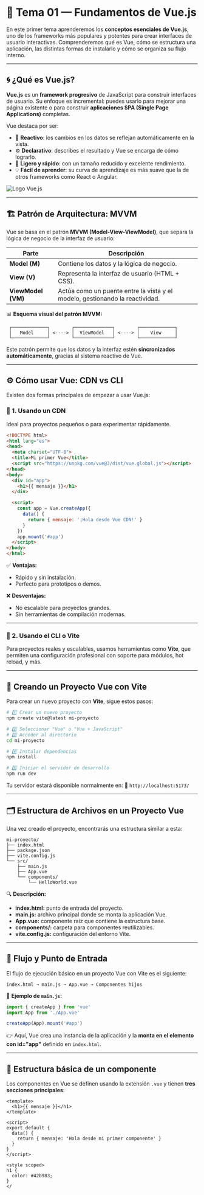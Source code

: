 # 🌱 Tema 01 — Fundamentos de Vue.js

En este primer tema aprenderemos los **conceptos esenciales de Vue.js**, uno de los frameworks más populares y potentes para crear interfaces de usuario interactivas.
Comprenderemos qué es Vue, cómo se estructura una aplicación, las distintas formas de instalarlo y cómo se organiza su flujo interno.

---

## 🌀 ¿Qué es Vue.js?

**Vue.js** es un **framework progresivo** de JavaScript para construir interfaces de usuario.
Su enfoque es incremental: puedes usarlo para mejorar una página existente o para construir **aplicaciones SPA (Single Page Applications)** completas.

Vue destaca por ser:

* 🧩 **Reactivo**: los cambios en los datos se reflejan automáticamente en la vista.
* ⚙️ **Declarativo**: describes el resultado y Vue se encarga de cómo lograrlo.
* 🚀 **Ligero y rápido**: con un tamaño reducido y excelente rendimiento.
* 💡 **Fácil de aprender**: su curva de aprendizaje es más suave que la de otros frameworks como React o Angular.

![Logo Vue.js](https://upload.wikimedia.org/wikipedia/commons/9/95/Vue.js_Logo_2.svg)

---

## 🏗️ Patrón de Arquitectura: MVVM

Vue se basa en el patrón **MVVM (Model-View-ViewModel)**, que separa la lógica de negocio de la interfaz de usuario:

| Parte              | Descripción                                                                  |
| ------------------ | ---------------------------------------------------------------------------- |
| **Model (M)**      | Contiene los datos y la lógica de negocio.                                   |
| **View (V)**       | Representa la interfaz de usuario (HTML + CSS).                              |
| **ViewModel (VM)** | Actúa como un puente entre la vista y el modelo, gestionando la reactividad. |

📊 **Esquema visual del patrón MVVM:**

```
 ┌─────────────┐        ┌──────────────┐        ┌─────────────┐
 │   Model     │ <----> │  ViewModel   │ <----> │    View     │
 └─────────────┘        └──────────────┘        └─────────────┘
```

Este patrón permite que los datos y la interfaz estén **sincronizados automáticamente**, gracias al sistema reactivo de Vue.

---

## ⚙️ Cómo usar Vue: CDN vs CLI

Existen dos formas principales de empezar a usar Vue.js:

### 🔹 1. Usando un **CDN**

Ideal para proyectos pequeños o para experimentar rápidamente.

```html
<!DOCTYPE html>
<html lang="es">
<head>
  <meta charset="UTF-8">
  <title>Mi primer Vue</title>
  <script src="https://unpkg.com/vue@3/dist/vue.global.js"></script>
</head>
<body>
  <div id="app">
    <h1>{{ mensaje }}</h1>
  </div>

  <script>
    const app = Vue.createApp({
      data() {
        return { mensaje: '¡Hola desde Vue CDN!' }
      }
    })
    app.mount('#app')
  </script>
</body>
</html>
```

✅ **Ventajas:**

* Rápido y sin instalación.
* Perfecto para prototipos o demos.

❌ **Desventajas:**

* No escalable para proyectos grandes.
* Sin herramientas de compilación modernas.

---

### 🔹 2. Usando el **CLI o Vite**

Para proyectos reales y escalables, usamos herramientas como **Vite**, que permiten una configuración profesional con soporte para módulos, hot reload, y más.

---

## 🚀 Creando un Proyecto Vue con Vite

Para crear un nuevo proyecto con **Vite**, sigue estos pasos:

```bash
# 1️⃣ Crear un nuevo proyecto
npm create vite@latest mi-proyecto

# 2️⃣ Seleccionar "Vue" o "Vue + JavaScript"
# 3️⃣ Acceder al directorio
cd mi-proyecto

# 4️⃣ Instalar dependencias
npm install

# 5️⃣ Iniciar el servidor de desarrollo
npm run dev
```

Tu servidor estará disponible normalmente en:
📍 `http://localhost:5173/`

---

## 🗂️ Estructura de Archivos en un Proyecto Vue

Una vez creado el proyecto, encontrarás una estructura similar a esta:

```
mi-proyecto/
├── index.html
├── package.json
├── vite.config.js
└── src/
    ├── main.js
    ├── App.vue
    └── components/
        └── HelloWorld.vue
```

🔍 **Descripción:**

* **index.html:** punto de entrada del proyecto.
* **main.js:** archivo principal donde se monta la aplicación Vue.
* **App.vue:** componente raíz que contiene la estructura base.
* **components/:** carpeta para componentes reutilizables.
* **vite.config.js:** configuración del entorno Vite.

---

## 🔄 Flujo y Punto de Entrada

El flujo de ejecución básico en un proyecto Vue con Vite es el siguiente:

```
index.html → main.js → App.vue → Componentes hijos
```

📘 **Ejemplo de `main.js`:**

```js
import { createApp } from 'vue'
import App from './App.vue'

createApp(App).mount('#app')
```

👉 Aquí, Vue crea una instancia de la aplicación y la **monta en el elemento con id="app"** definido en `index.html`.

---

## 🧩 Estructura básica de un componente

Los componentes en Vue se definen usando la extensión `.vue` y tienen **tres secciones principales**:

```vue
<template>
  <h1>{{ mensaje }}</h1>
</template>

<script>
export default {
  data() {
    return { mensaje: 'Hola desde mi primer componente' }
  }
}
</script>

<style scoped>
h1 {
  color: #42b983;
}
</
```
